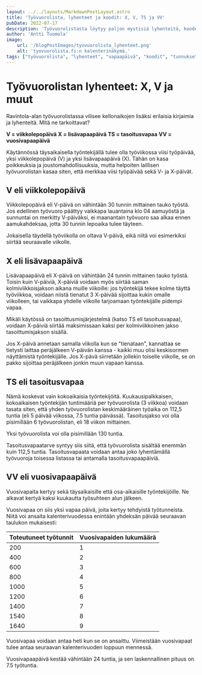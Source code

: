 ```yaml
---
layout: ../../layouts/MarkdownPostLayout.astro
title: 'Työvuorolista, lyhenteet ja koodit: X, V, TS ja VV'
pubDate: 2022-07-17
description: 'Työvuorolistasta löytyy paljon mystisiä lyhenteitä, koodeja ja tunnuksia, kuten X ja V. Mitä ne tarkoittavat?'
author: 'Antti Tuomola'
image:
    url: '/blogPostImages/tyovuorolista_lyhenteet.png'
    alt: 'tyovuorolista.fi:n kalenterinäkymä.'
tags: ["työvuorolista", "lyhenteet", "vapaapäivä", "koodit", "tunnukset"]
---
```


# Työvuorolistan lyhenteet: X, V ja muut
Ravintola-alan työvuorolistassa vilisee kellonaikojen lisäksi erilaisia kirjaimia ja lyhenteitä. Mitä ne tarkoittavat?

**V = viikkolepopäivä**
**X = lisävapaapäivä**
**TS = tasoitusvapaa**
**VV = vuosivapaapäivä**

Käytännössä täysaikaisella työntekijällä tulee olla työviikossa viisi työpäivää, yksi viikkolepopäivä (V) ja yksi lisävapaapäivä (X). Tähän on kasa poikkeuksia ja joustomahdollisuuksia, mutta helpoiten laillisen työvuorolistan kasaa siten, että merkkaa viisi työpäivää sekä V- ja X-päivät.

## V eli viikkolepopäivä
Viikkolepopäivä eli V-päivä on vähintään 30 tunnin mittainen tauko työstä. Jos edellinen työvuoro päättyy vaikkapa lauantaina klo 04 aamuyöstä
ja sunnuntai on merkitty V-päiväksi, ei maanantain työvuoro saa alkaa ennen aamukahdeksaa, jotta 30 tunnin lepoaika tulee täyteen.

Jokaisella täydellä työviikolla on oltava V-päivä, eikä niitä voi esimerkiksi siirtää seuraavalle viikolle.

## X eli lisävapaapäivä
Lisävapaapäivä eli X-päivä on vähintään 24 tunnin mittainen tauko työstä. Toisin kuin V-päiviä, X-päiviä voidaan myös siirtää saman kolmiviikkoisjakson aikana muille viikoille: jos työntekijä tekee kolme täyttä työviikkoa, voidaan niistä tienatut 3 X-päivää sijoittaa kukin omalle viikolleen, tai vaikkapa yhdelle viikolle tarjoamaan työntekijälle pidempi vapaa.

Mikäli käytössä on tasoittusmisjärjestelmä (katso TS eli tasoitusvapaa), voidaan X-päiviä siirtää maksimissaan kaksi per kolmiviikkoinen jakso tasoittumisjakson sisällä.

Jos X-päivä annetaan samalla viikolla kun se "tienataan", kannattaa  se tietysti laittaa peräjälkeen V-päivän kanssa - kaikki muu olisi keskisormen näyttämistä työntekijälle. Jos X-pävä siirretään jollekin toiselle viikolle, se on pakko sijoittaa peräjälkeen jonkin muun vapaan kanssa.

## TS eli tasoitusvapaa
Nämä koskevat vain kokoaikaisia työntekijöitä. Kuukausipalkkaisen, kokoaikaisen työntekijän tuntimääriä per työvuorolista (3 viikkoa) voidaan tasata siten, että yhden työvuorolistan keskimääräinen työaika on 112,5 tuntia (eli 5 päivää viikossa, 7.5 tuntia päivässä). Tasoitusjakso voi olla pisimillään 6 työvuorolistan, eli 18 viikon mittainen.

Yksi työvuorolista voi olla pisimillään 130 tuntia.

Tasoitusvapaatarve syntyy siis siitä, että työvuorolista sisältää enemmän kuin 112,5 tuntia. Tasoitusvapaata voidaan antaa joko lyhentämällä työvuoroja toisessa listassa tai antamalla tasoitusvapaapäiviä.

## VV eli vuosivapaapäivä
Vuosivapaita kertyy sekä täysaikaisille että osa-aikaisille työntekijöille. Ne alkavat kertyä kaksi kuukautta työsuhteen alun jälkeen.

Vuosivapaa on siis yksi vapaa päivä, joita kertyy tehdyistä työtunneista. Niitä voi ansaita kalenterivuodessa enintään yhdeksän päivää seuraavan taulukon mukaisesti:

| Toteutuneet työtunnit | Vuosivapaiden lukumäärä |
|-----------------------|-------------------------|
| 200                   | 1                       |
| 400                   | 2                       |
| 600                   | 3                       |
| 800                   | 4                       |
| 1000                  | 5                       |
| 1200                  | 6                       |
| 1400                  | 7                       |
| 1540                  | 8                       |
| 1640                  | 9                       |

Vuosivapaa voidaan antaa heti kun se on ansaittu. Viimeistään vuosivapaat tulee antaa seuraavan kalenterivuoden loppuun mennessä.

Vuosivapaapäivä kestää vähintään 24 tuntia, ja sen laskennallinen pituus on 7.5 työtuntia.
